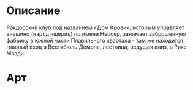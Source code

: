 # Описание
Ракдосский клуб под названием «Дом Крови», которым управляет виашино (народ ящериц) по имени Ньосер, занимает заброшенную фабрику в южной части Плавильного квартала - там же находится главный вход в Вестибюль Демона, лестница, ведущая вниз, в Рикс Маади.
# Арт
